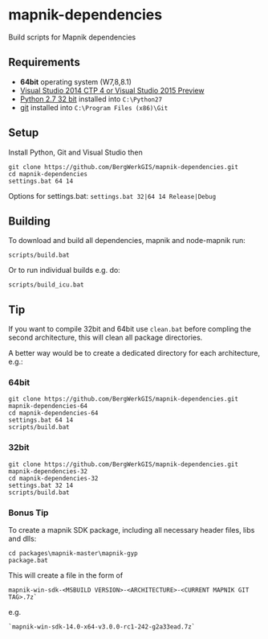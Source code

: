 mapnik-dependencies
===================

Build scripts for Mapnik dependencies

## Requirements

 - __64bit__ operating system (W7,8,8.1)
 - [Visual Studio 2014 CTP 4 or Visual Studio 2015 Preview](http://support.microsoft.com/kb/2967191)
 - [Python 2.7 32 bit](https://www.python.org/downloads/windows/) installed into `C:\Python27`
 - [git](https://msysgit.github.io/) installed into `C:\Program Files (x86)\Git`

## Setup

Install Python, Git and Visual Studio then

    git clone https://github.com/BergWerkGIS/mapnik-dependencies.git
    cd mapnik-dependencies
    settings.bat 64 14

Options for settings.bat:
`settings.bat 32|64 14 Release|Debug`

## Building

To download and build all dependencies, mapnik and node-mapnik run:

    scripts/build.bat


Or to run individual builds e.g. do:

    scripts/build_icu.bat

## Tip

If you want to compile 32bit and 64bit use `clean.bat` before compling the second architecture, this will clean all package directories.

A better way would be to create a dedicated directory for each architecture, e.g.:

### 64bit

    git clone https://github.com/BergWerkGIS/mapnik-dependencies.git mapnik-dependencies-64
    cd mapnik-dependencies-64
    settings.bat 64 14
    scripts/build.bat

### 32bit

    git clone https://github.com/BergWerkGIS/mapnik-dependencies.git mapnik-dependencies-32
    cd mapnik-dependencies-32
    settings.bat 32 14
    scripts/build.bat

### Bonus Tip

To create a mapnik SDK package, including all necessary header files, libs and dlls:

    cd packages\mapnik-master\mapnik-gyp
    package.bat

This will create a file in the form of

    mapnik-win-sdk-<MSBUILD VERSION>-<ARCHITECTURE>-<CURRENT MAPNIK GIT TAG>.7z`

 e.g.

    `mapnik-win-sdk-14.0-x64-v3.0.0-rc1-242-g2a33ead.7z`
